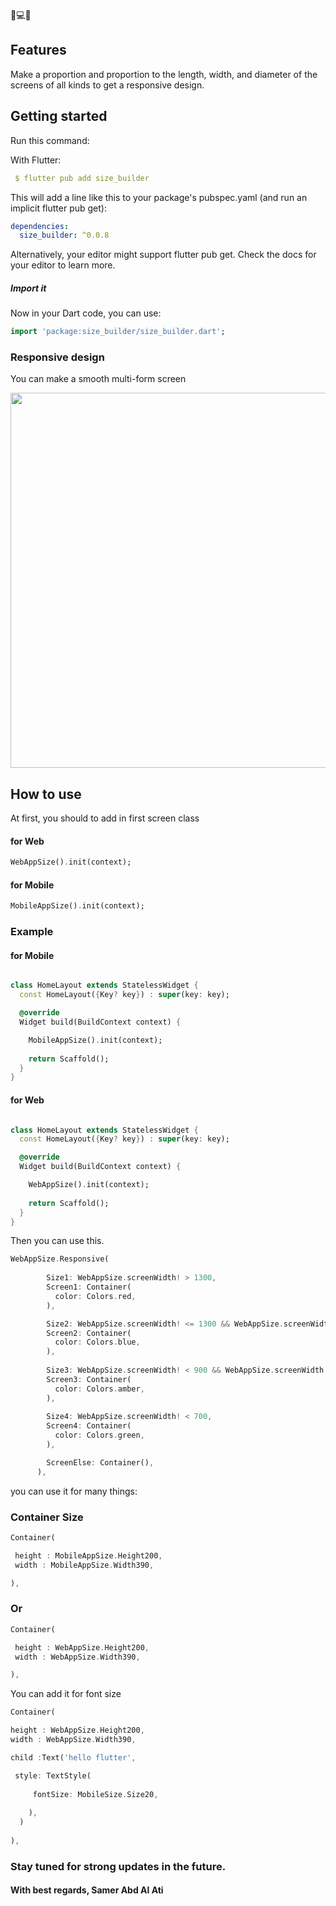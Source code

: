 <!--
This README describes the package. If you publish this package to pub.dev,
this README's contents appear on the landing page for your package.

For information about how to write a good package README, see the guide for
[writing package pages](https://dart.dev/guides/libraries/writing-package-pages).

For general information about developing packages, see the Dart guide for
[creating packages](https://dart.dev/guides/libraries/create-library-packages)
and the Flutter guide for
[developing packages and plugins](https://flutter.dev/developing-packages).
-->
📱💻📱
## Features

Make a proportion and proportion to the length, width, and diameter of the screens of all kinds to get a responsive design.


## Getting started


Run this command:

With Flutter:

```yaml
 $ flutter pub add size_builder
```
This will add a line like this to your package's pubspec.yaml (and run an implicit flutter pub get):


```yaml
dependencies:
  size_builder: ^0.0.8
```
Alternatively, your editor might support flutter pub get. Check the docs for your editor to learn more.
##### Import it
Now in your Dart code, you can use:

```dart
import 'package:size_builder/size_builder.dart';
```


### Responsive design
You can make a smooth multi-form screen


<img src="https://user-images.githubusercontent.com/106412464/194784924-681b5830-4664-4886-8ddb-fc7687799f54.gif" width="600">


## How to use
At first, you should to add in  first screen class 
#### for Web
```dart
WebAppSize().init(context);
```
#### for Mobile
```dart
MobileAppSize().init(context);
```

### Example 
#### for Mobile

```dart

class HomeLayout extends StatelessWidget {
  const HomeLayout({Key? key}) : super(key: key);

  @override
  Widget build(BuildContext context) {

    MobileAppSize().init(context);
    
    return Scaffold();
  }
}

```
#### for Web

```dart

class HomeLayout extends StatelessWidget {
  const HomeLayout({Key? key}) : super(key: key);

  @override
  Widget build(BuildContext context) {

    WebAppSize().init(context);
    
    return Scaffold();
  }
}

```
Then you can use this.
```dart
WebAppSize.Responsive(
        
        Size1: WebAppSize.screenWidth! > 1300,
        Screen1: Container(
          color: Colors.red,
        ),

        Size2: WebAppSize.screenWidth! <= 1300 && WebAppSize.screenWidth! >= 900,
        Screen2: Container(
          color: Colors.blue,
        ),
        
        Size3: WebAppSize.screenWidth! < 900 && WebAppSize.screenWidth! >= 700,
        Screen3: Container(
          color: Colors.amber,
        ),
        
        Size4: WebAppSize.screenWidth! < 700,
        Screen4: Container(
          color: Colors.green,
        ),

        ScreenElse: Container(),
      ),
```

you can use it for many things:

### Container Size
```dart
Container(

 height : MobileAppSize.Height200,
 width : MobileAppSize.Width390,

),
```
### Or
```dart
Container(

 height : WebAppSize.Height200,
 width : WebAppSize.Width390,

),
```

You can add it for font size
```dart
Container(

height : WebAppSize.Height200,
width : WebAppSize.Width390,

child :Text('hello flutter', 

 style: TextStyle(
  
     fontSize: MobileSize.Size20,
   
    ),
  )
 
),
```

### Stay tuned for strong updates in the future.
#### With best regards, Samer Abd Al Ati


